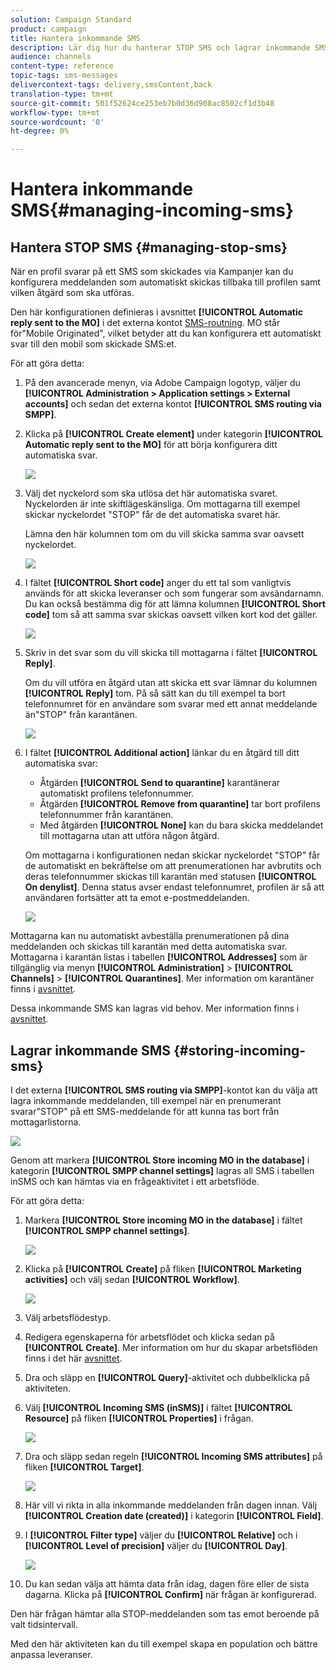 ```yaml
---
solution: Campaign Standard
product: campaign
title: Hantera inkommande SMS
description: Lär dig hur du hanterar STOP SMS och lagrar inkommande SMS i Adobe Campaign.
audience: channels
content-type: reference
topic-tags: sms-messages
delivercontext-tags: delivery,smsContent,back
translation-type: tm+mt
source-git-commit: 501f52624ce253eb7b0d36d908ac8502cf1d3b48
workflow-type: tm+mt
source-wordcount: '0'
ht-degree: 0%

---
```



# Hantera inkommande SMS{#managing-incoming-sms}

## Hantera STOP SMS {#managing-stop-sms}

När en profil svarar på ett SMS som skickades via Kampanjer kan du konfigurera meddelanden som automatiskt skickas tillbaka till profilen samt vilken åtgärd som ska utföras.

Den här konfigurationen definieras i avsnittet **[!UICONTROL Automatic reply sent to the MO]** i det externa kontot [SMS-routning](../../administration/using/configuring-sms-channel.md#defining-an-sms-routing). MO står för&quot;Mobile Originated&quot;, vilket betyder att du kan konfigurera ett automatiskt svar till den mobil som skickade SMS:et.

För att göra detta:

1. På den avancerade menyn, via Adobe Campaign logotyp, väljer du **[!UICONTROL Administration > Application settings > External accounts]** och sedan det externa kontot **[!UICONTROL SMS routing via SMPP]**.
1. Klicka på **[!UICONTROL Create element]** under kategorin **[!UICONTROL Automatic reply sent to the MO]** för att börja konfigurera ditt automatiska svar.

   ![](assets/sms_mo_1.png)

1. Välj det nyckelord som ska utlösa det här automatiska svaret. Nyckelorden är inte skiftlägeskänsliga. Om mottagarna till exempel skickar nyckelordet &quot;STOP&quot; får de det automatiska svaret här.

   Lämna den här kolumnen tom om du vill skicka samma svar oavsett nyckelordet.

   ![](assets/sms_mo_2.png)

1. I fältet **[!UICONTROL Short code]** anger du ett tal som vanligtvis används för att skicka leveranser och som fungerar som avsändarnamn. Du kan också bestämma dig för att lämna kolumnen **[!UICONTROL Short code]** tom så att samma svar skickas oavsett vilken kort kod det gäller.

   ![](assets/sms_mo_4.png)

1. Skriv in det svar som du vill skicka till mottagarna i fältet **[!UICONTROL Reply]**.

   Om du vill utföra en åtgärd utan att skicka ett svar lämnar du kolumnen **[!UICONTROL Reply]** tom. På så sätt kan du till exempel ta bort telefonnumret för en användare som svarar med ett annat meddelande än&quot;STOP&quot; från karantänen.

   ![](assets/sms_mo_3.png)

1. I fältet **[!UICONTROL Additional action]** länkar du en åtgärd till ditt automatiska svar:

   * Åtgärden **[!UICONTROL Send to quarantine]** karantänerar automatiskt profilens telefonnummer.
   * Åtgärden **[!UICONTROL Remove from quarantine]** tar bort profilens telefonnummer från karantänen.
   * Med åtgärden **[!UICONTROL None]** kan du bara skicka meddelandet till mottagarna utan att utföra någon åtgärd.

   Om mottagarna i konfigurationen nedan skickar nyckelordet &quot;STOP&quot; får de automatiskt en bekräftelse om att prenumerationen har avbrutits och deras telefonnummer skickas till karantän med statusen **[!UICONTROL On denylist]**. Denna status avser endast telefonnumret, profilen är så att användaren fortsätter att ta emot e-postmeddelanden.

   ![](assets/sms_mo.png)

Mottagarna kan nu automatiskt avbeställa prenumerationen på dina meddelanden och skickas till karantän med detta automatiska svar. Mottagarna i karantän listas i tabellen **[!UICONTROL Addresses]** som är tillgänglig via menyn **[!UICONTROL Administration]** > **[!UICONTROL Channels]** > **[!UICONTROL Quarantines]**. Mer information om karantäner finns i [avsnittet](../../sending/using/understanding-quarantine-management.md).

Dessa inkommande SMS kan lagras vid behov. Mer information finns i [avsnittet](#storing-incoming-sms).

## Lagrar inkommande SMS {#storing-incoming-sms}

I det externa **[!UICONTROL SMS routing via SMPP]**-kontot kan du välja att lagra inkommande meddelanden, till exempel när en prenumerant svarar&quot;STOP&quot; på ett SMS-meddelande för att kunna tas bort från mottagarlistorna.

![](assets/sms_config_mo_1.png)

Genom att markera **[!UICONTROL Store incoming MO in the database]** i kategorin **[!UICONTROL SMPP channel settings]** lagras all SMS i tabellen inSMS och kan hämtas via en frågeaktivitet i ett arbetsflöde.

För att göra detta:

1. Markera **[!UICONTROL Store incoming MO in the database]** i fältet **[!UICONTROL SMPP channel settings]**.

   ![](assets/sms_config_mo_2.png)

1. Klicka på **[!UICONTROL Create]** på fliken **[!UICONTROL Marketing activities]** och välj sedan **[!UICONTROL Workflow]**.

   ![](assets/sms_config_mo_3.png)

1. Välj arbetsflödestyp.
1. Redigera egenskaperna för arbetsflödet och klicka sedan på **[!UICONTROL Create]**. Mer information om hur du skapar arbetsflöden finns i det här [avsnittet](../../automating/using/building-a-workflow.md).
1. Dra och släpp en **[!UICONTROL Query]**-aktivitet och dubbelklicka på aktiviteten.
1. Välj **[!UICONTROL Incoming SMS (inSMS)]** i fältet **[!UICONTROL Resource]** på fliken **[!UICONTROL Properties]** i frågan.

   ![](assets/sms_config_mo_4.png)

1. Dra och släpp sedan regeln **[!UICONTROL Incoming SMS attributes]** på fliken **[!UICONTROL Target]**.

   ![](assets/sms_config_mo_5.png)

1. Här vill vi rikta in alla inkommande meddelanden från dagen innan. Välj **[!UICONTROL Creation date (created)]** i kategorin **[!UICONTROL Field]**.
1. I **[!UICONTROL Filter type]** väljer du **[!UICONTROL Relative]** och i **[!UICONTROL Level of precision]** väljer du **[!UICONTROL Day]**.

   ![](assets/sms_config_mo_6.png)

1. Du kan sedan välja att hämta data från idag, dagen före eller de sista dagarna. Klicka på **[!UICONTROL Confirm]** när frågan är konfigurerad.

Den här frågan hämtar alla STOP-meddelanden som tas emot beroende på valt tidsintervall.

Med den här aktiviteten kan du till exempel skapa en population och bättre anpassa leveranser.
